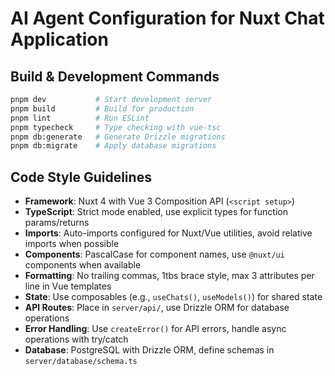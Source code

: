 # AI Agent Configuration for Nuxt Chat Application

## Build & Development Commands
```bash
pnpm dev           # Start development server
pnpm build         # Build for production  
pnpm lint          # Run ESLint
pnpm typecheck     # Type checking with vue-tsc
pnpm db:generate   # Generate Drizzle migrations
pnpm db:migrate    # Apply database migrations
```

## Code Style Guidelines
- **Framework**: Nuxt 4 with Vue 3 Composition API (`<script setup>`)
- **TypeScript**: Strict mode enabled, use explicit types for function params/returns
- **Imports**: Auto-imports configured for Nuxt/Vue utilities, avoid relative imports when possible
- **Components**: PascalCase for component names, use `@nuxt/ui` components when available
- **Formatting**: No trailing commas, 1tbs brace style, max 3 attributes per line in Vue templates
- **State**: Use composables (e.g., `useChats()`, `useModels()`) for shared state
- **API Routes**: Place in `server/api/`, use Drizzle ORM for database operations
- **Error Handling**: Use `createError()` for API errors, handle async operations with try/catch
- **Database**: PostgreSQL with Drizzle ORM, define schemas in `server/database/schema.ts`